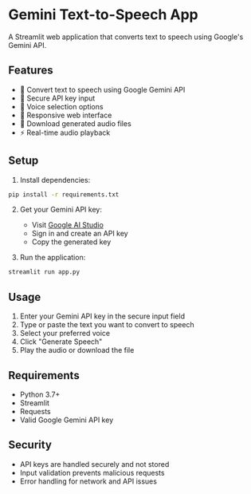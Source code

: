 # Gemini Text-to-Speech App

A Streamlit web application that converts text to speech using Google's Gemini API.

## Features

- 🎤 Convert text to speech using Google Gemini API
- 🔐 Secure API key input
- 🎵 Voice selection options
- 📱 Responsive web interface
- 💾 Download generated audio files
- ⚡ Real-time audio playback

## Setup

1. Install dependencies:
```bash
pip install -r requirements.txt
```

2. Get your Gemini API key:
   - Visit [Google AI Studio](https://aistudio.google.com/app/apikey)
   - Sign in and create an API key
   - Copy the generated key

3. Run the application:
```bash
streamlit run app.py
```

## Usage

1. Enter your Gemini API key in the secure input field
2. Type or paste the text you want to convert to speech
3. Select your preferred voice
4. Click "Generate Speech"
5. Play the audio or download the file

## Requirements

- Python 3.7+
- Streamlit
- Requests
- Valid Google Gemini API key

## Security

- API keys are handled securely and not stored
- Input validation prevents malicious requests
- Error handling for network and API issues
